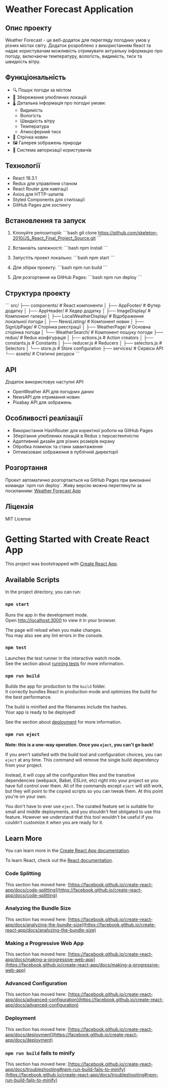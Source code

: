 # Weather Forecast Application

## Опис проекту

Weather Forecast - це веб-додаток для перегляду погодних умов у різних містах світу. Додаток розроблено з використанням React та надає користувачам можливість отримувати актуальну інформацію про погоду, включаючи температуру, вологість, видимість, тиск та швидкість вітру.

## Функціональність

- 🔍 Пошук погоди за містом
- 📍 Збереження улюблених локацій
- 🌡️ Детальна інформація про погодні умови:
  - Видимість
  - Вологість
  - Швидкість вітру
  - Температура
  - Атмосферний тиск
- 📰 Стрічка новин
- 🖼️ Галерея зображень природи
- 👤 Система авторизації користувачів

## Технології

- React 18.3.1
- Redux для управління станом
- React Router для навігації
- Axios для HTTP-запитів
- Styled Components для стилізації
- GitHub Pages для хостингу

## Встановлення та запуск

1. Клонуйте репозиторій:
\`\`\`bash
git clone https://github.com/skeleton-2010/JS_React_Final_Project_Source.git
\`\`\`

2. Встановіть залежності:
\`\`\`bash
npm install
\`\`\`

3. Запустіть проект локально:
\`\`\`bash
npm start
\`\`\`

4. Для збірки проекту:
\`\`\`bash
npm run build
\`\`\`

5. Для розгортання на GitHub Pages:
\`\`\`bash
npm run deploy
\`\`\`

## Структура проекту

\`\`\`
src/
├── components/          # React компоненти
│   ├── AppFooter/      # Футер додатку
│   ├── AppHeader/      # Хедер додатку
│   ├── ImageDisplay/   # Компонент галереї
│   ├── LocalWeatherDisplay/  # Відображення локальної погоди
│   ├── NewsListing/    # Компонент новин
│   ├── SignUpPage/     # Сторінка реєстрації
│   ├── WeatherPage/    # Основна сторінка погоди
│   └── WeatherSearch/  # Компонент пошуку погоди
├── redux/              # Redux конфігурація
│   ├── actions.js      # Action creators
│   ├── constants.js    # Constants
│   ├── reducer.js      # Reducers
│   ├── selectors.js    # Selectors
│   └── store.js        # Store configuration
├── services/           # Сервіси API
└── assets/            # Статичні ресурси
\`\`\`

## API

Додаток використовує наступні API:
- OpenWeather API для погодних даних
- NewsAPI для отримання новин
- Pixabay API для зображень

## Особливості реалізації

- Використання HashRouter для коректної роботи на GitHub Pages
- Зберігання улюблених локацій в Redux з персистентністю
- Адаптивний дизайн для різних розмірів екрану
- Обробка помилок та стани завантаження
- Оптимізовані зображення в публічній директорії

## Розгортання

Проект автоматично розгортається на GitHub Pages при виконанні команди \`npm run deploy\`. 
Живу версію можна переглянути за посиланням: [Weather Forecast App](https://skeleton-2010.github.io/JS_React_Final_Project_Source/)

## Ліцензія

MIT License

# Getting Started with Create React App

This project was bootstrapped with [Create React App](https://github.com/facebook/create-react-app).

## Available Scripts

In the project directory, you can run:

### `npm start`

Runs the app in the development mode.\
Open [http://localhost:3000](http://localhost:3000) to view it in your browser.

The page will reload when you make changes.\
You may also see any lint errors in the console.

### `npm test`

Launches the test runner in the interactive watch mode.\
See the section about [running tests](https://facebook.github.io/create-react-app/docs/running-tests) for more information.

### `npm run build`

Builds the app for production to the `build` folder.\
It correctly bundles React in production mode and optimizes the build for the best performance.

The build is minified and the filenames include the hashes.\
Your app is ready to be deployed!

See the section about [deployment](https://facebook.github.io/create-react-app/docs/deployment) for more information.

### `npm run eject`

**Note: this is a one-way operation. Once you `eject`, you can't go back!**

If you aren't satisfied with the build tool and configuration choices, you can `eject` at any time. This command will remove the single build dependency from your project.

Instead, it will copy all the configuration files and the transitive dependencies (webpack, Babel, ESLint, etc) right into your project so you have full control over them. All of the commands except `eject` will still work, but they will point to the copied scripts so you can tweak them. At this point you're on your own.

You don't have to ever use `eject`. The curated feature set is suitable for small and middle deployments, and you shouldn't feel obligated to use this feature. However we understand that this tool wouldn't be useful if you couldn't customize it when you are ready for it.

## Learn More

You can learn more in the [Create React App documentation](https://facebook.github.io/create-react-app/docs/getting-started).

To learn React, check out the [React documentation](https://reactjs.org/).

### Code Splitting

This section has moved here: [https://facebook.github.io/create-react-app/docs/code-splitting](https://facebook.github.io/create-react-app/docs/code-splitting)

### Analyzing the Bundle Size

This section has moved here: [https://facebook.github.io/create-react-app/docs/analyzing-the-bundle-size](https://facebook.github.io/create-react-app/docs/analyzing-the-bundle-size)

### Making a Progressive Web App

This section has moved here: [https://facebook.github.io/create-react-app/docs/making-a-progressive-web-app](https://facebook.github.io/create-react-app/docs/making-a-progressive-web-app)

### Advanced Configuration

This section has moved here: [https://facebook.github.io/create-react-app/docs/advanced-configuration](https://facebook.github.io/create-react-app/docs/advanced-configuration)

### Deployment

This section has moved here: [https://facebook.github.io/create-react-app/docs/deployment](https://facebook.github.io/create-react-app/docs/deployment)

### `npm run build` fails to minify

This section has moved here: [https://facebook.github.io/create-react-app/docs/troubleshooting#npm-run-build-fails-to-minify](https://facebook.github.io/create-react-app/docs/troubleshooting#npm-run-build-fails-to-minify)